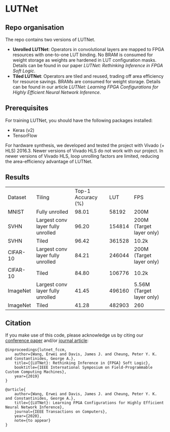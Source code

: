 # LUTNet

## Repo organisation

The repo contains two versions of LUTNet.

* __Unrolled LUTNet__: Operators in convolutional layers are mapped to FPGA resources with one-to-one LUT binding. No BRAM is consumed for weight storage as weights are hardened in LUT configuration masks. Details can be found in our paper _LUTNet: Rethinking Inference in FPGA Soft Logic_.
* __Tiled LUTNet__: Operators are tiled and reused, trading off area efficiency for resource savings. BRAMs are consumed for weight storage. Details can be found in our article _LUTNet: Learning FPGA Configurations for Highly Efficient Neural Network Inference_.

## Prerequisites

For training LUTNet, you should have the following packages installed:
* Keras (v2)
* TensorFlow

For hardware synthesis, we developed and tested the project with Vivado (+ HLS) 2016.3. 
Newer versions of Vivado HLS do not work with our project. 
In newer versions of Vivado HLS, loop unrolling factors are limited, reducing the area-efficiency advantage of LUTNet.

## Results

<table>
  <tr>
    <td>Dataset</td>
    <td>Tiling</td>
    <td>Top-1 Accuracy (%)</td>
    <td>LUT</td>
    <td>FPS</td>
  </tr>
  <tr>
    <td>MNIST</td>
    <td>Fully unrolled</td>
    <td>98.01</td>
    <td>58192</td>
    <td>200M</td>
  </tr>
  <tr>
    <td>SVHN</td>
    <td>Largest conv layer fully unrolled</td>
    <td>96.20</td>
    <td>154814</td>
    <td>200M (Target layer only)</td>
  </tr>
  <tr>
    <td>SVHN</td>
    <td>Tiled</td>
    <td>96.42</td>
    <td>361528</td>
    <td>10.2k</td>
  </tr>
  <tr>
    <td>CIFAR-10</td>
    <td>Largest conv layer fully unrolled</td>
    <td>84.21</td>
    <td>246044</td>
    <td>200M (Target layer only)</td>
  </tr>
  <tr>
    <td>CIFAR-10</td>
    <td>Tiled</td>
    <td>84.80</td>
    <td>106776</td>
    <td>10.2k</td>
  </tr>
  <tr>
    <td>ImageNet</td>
    <td>Largest conv layer fully unrolled</td>
    <td>41.45</td>
    <td>496160</td>
    <td>5.56M (Target layer only)</td>
  </tr>
  <tr>
    <td>ImageNet</td>
    <td>Tiled</td>
    <td>41.28</td>
    <td>482903</td>
    <td>260</td>
  </tr>
</table>

## Citation

If you make use of this code, please acknowledge us by citing our [conference paper](https://arxiv.org/abs/1904.00938) and/or [journal article](https://arxiv.org/abs/1910.12625):

    @inproceedings{lutnet_fccm,
		author={Wang, Erwei and Davis, James J. and Cheung, Peter Y. K. and Constantinides, George A.},
		title={{LUTNet}: Rethinking Inference in {FPGA} Soft Logic},
		booktitle={IEEE International Symposium on Field-Programmable Custom Computing Machines},
		year={2019}
    }

	@article{
		author={Wang, Erwei and Davis, James J. and Cheung, Peter Y. K. and Constantinides, George A.},
		title={{LUTNet}: Learning FPGA Configurations for Highly Efficient Neural Network Inference},
		journal={IEEE Transactions on Computers},
		year={2020},
		note={to appear}
	}
